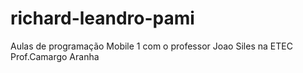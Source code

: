 # richard-leandro-pami
Aulas de programação Mobile 1 com o professor Joao Siles na ETEC Prof.Camargo Aranha
